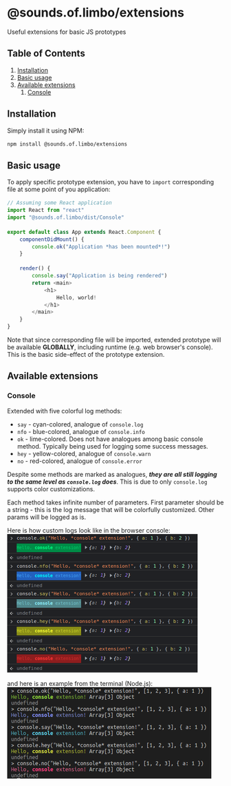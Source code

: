 # @sounds.of.limbo/extensions
Useful extensions for basic JS prototypes

## Table of Contents
1. [Installation](#installation)
2. [Basic usage](#basic-usage)
3. [Available extensions](#available-extensions)
	1. [Console](#console)

## Installation
Simply install it using NPM:
```bash
npm install @sounds.of.limbo/extensions
```

## Basic usage
To apply specific prototype extension, you have to `import` corresponding file at some point of you application:
```typescript
// Assuming some React application
import React from "react"
import "@sounds.of.limbo/dist/Console"

export default class App extends React.Component {
	componentDidMount() {
		console.ok("Application *has been mounted*!")
	}

	render() {
		console.say("Application is being rendered")
		return <main>
			<h1>
				Hello, world!
			</h1>
		</main>
	}
}
```

Note that since corresponding file will be imported, extended prototype will be available **GLOBALLY**, including runtime (e.g. web browser's console). This is the basic side-effect of the prototype extension.

## Available extensions

### Console
Extended with five colorful log methods:
 - `say` - cyan-colored, analogue of `console.log`
 - `nfo` - blue-colored, analogue of `console.info`
 - `ok` - lime-colored. Does not have analogues among basic console method. Typically being used for logging some success messages.
 - `hey` - yellow-colored, analogue of `console.warn`
 - `no` - red-colored, analogue of `console.error`

Despite some methods are marked as analogues, ***they are all still logging to the same level as `console.log` does***. This is due to only `console.log` supports color customizations.

Each method takes infinite number of parameters.
First parameter should be a string - this is the log message that will be colorfully customized. Other params will be logged as is.

Here is how custom logs look like in the browser console:  
![console demo web](./static/images/console_demo_web.png)

and here is an example from the terminal (Node.js):  
![console demo web](./static/images/console_demo_node.png)